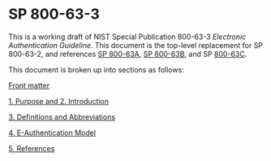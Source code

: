 # SP 800-63-3

This is a working draft of NIST Special Publication 800-63-3 *Electronic Authentication Guideline*. This document is the top-level replacement for SP 800-63-2, and references [SP 800-63A](../sp800-63a/README.md), [SP 800-63B](../sp800-63b/README.md), and SP [800-63C](../sp800-63c/README.md).


This document is broken up into sections as follows:

[Front matter](front.md)

[1. Purpose and 2. Introduction](sec1_2_introduction.md)

[3. Definitions and Abbreviations ](sec3_definitions.md)

[4. E-Authentication Model](sec4_model.md)

[5. References](sec5_references.md)
